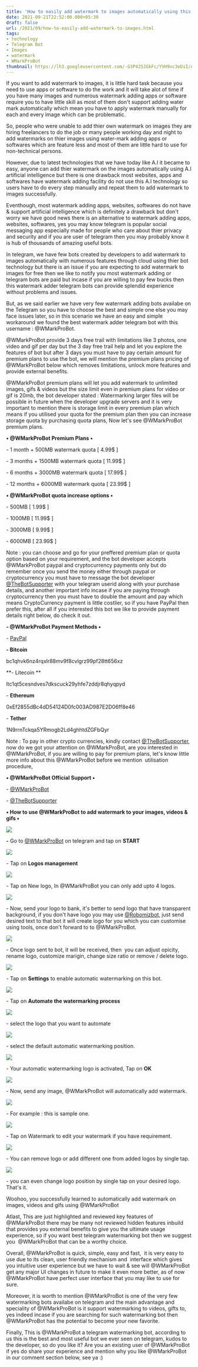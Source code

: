 ```yaml
---
title: 'How to easily add watermark to images automatically using this telegram bot!'
date: 2021-09-21T22:52:00.000+05:30
draft: false
url: /2021/09/how-to-easily-add-watermark-to-images.html
tags: 
- technology
- Telegram Bot
- Images
- watermark
- WMarkProBot
thumbnail: https://lh3.googleusercontent.com/-G3P42SJGkFc/YVH9vc3eDiI/AAAAAAAAGug/4M0xxiyPgjIhi_BanQRspwPxK1g0k0rMACLcBGAsYHQ/s1600/1632763319810913-0.png
---
```


  

  

If you want to add watermark to images, it is little hard task because you need to use apps or software to do the work and it will take alot of time if you have many images and numerous watermark adding apps or software require you to have little skill as most of them don't support adding water mark automatically which mean you have to apply watermark manually for each and every image which can be problematic.

  

So, people who were unable to add thier own watermark on images they are hiring freelancers to do the job or many people working day and night to add watermarks on thier images using water-mark adding apps or softwares which are feature less and most of them are little hard to use for non-technical persons.

  

However, due to latest technologies that we have today like A.I it became to easy, anyone can add thier watermark on the images automatically using A.I artificial intelligence but there is one drawback most websites, apps and softwares have watermark adding facility do not use this A.I technology so users have to do every step manually and repeat them to add watermark to images successfully.

  

Eventhough, most watermark adding apps, websites, softwares do not have & support artificial intelligence which is definitely a drawback but don't worry we have good news there is an alternative to watermark adding apps, websites, softwares, yes you may know telegram is popular social messaging app especially made for people who care about thier privacy and security and if you are user of telegram then you may probably know it is hub of thousands of amazing useful bots.

  

In telegram, we have few bots created by developers to add watermark to images automatically with numerous features through cloud using thier bot technology but there is an issue if you are expecting to add watermark to images for free then we like to notify you most watermark adding or telegram bots are paid but incase if you are willing to pay few bucks then this watermark adder telegram bots can provide splendid experience without problems and issues.

  

But, as we said earlier we have very few watermark adding bots availabe on the Telegram so you have to choose the best and simple one else you may face issues later, so in this scenario we have an easy and simple workaround we found the best watermark adder telegram bot with this username : @WMarkProBot.

  

@WMarkProBot provide 3 days free trail with limitations like 3 photos, one video and gif per day but the 3 day free trail help and let you explore the features of bot but after 3 days you must have to pay certain amount for premium plans to use the bot, we will mention the premium plans pricing of @WMarkProBot below which removes limitations, unlock more features and provide external benefits.

  

@WMarkProBot premium plans will let you add watermark to unlimited images, gifs & videos but the size limit even in premium plans for video or gif is 20mb, the bot developer stated : Watermarking larger files will be possible in future when the developer upgrade servers and it is very important to mention there is storage limit in every premium plan which means if you utilised your quota for the premium plan then you can increase storage quota by purchasing quota plans, Now let's see @WMarkProBot premium plans.

  

**• @WMarkProBot Premium Plans •**

\- 1 month + 500MB watermark quota \[ 4.99$ \]

\- 3 months + 1500MB watermark quota \[ 11.99$ \]

\- 6 months + 3000MB watermark quota \[ 17.99$ \]

\- 12 months + 6000MB watermark quota \[ 23.99$ \]

**• @WMarkProBot quota increase options •**

\- 500MB \[ 1.99$ \]

\- 1000MB \[ 11.99$ \]

\- 3000MB \[ 9.99$ \]

\- 6000MB \[ 23.99$ \]

  

Note : you can choose and go for your preffered premium plan or quota option based on your requirement, and the bot developer accepts @WMarkProBot paypal and cryptocurrency payments only but do remember once you send the money either through paypal or cryptocurrency you must have to message the bot developer [@TheBotSupporter](https://t.me@TheBotSupporter) with your telegram userid along with your purchase details, and another important info incase if you are paying through cryptocurrency then you must have to double the amount and pay which means CryptoCurrency payment is little costlier, so if you have PayPal then prefer this, after all if you interested this bot we like to provide payment details right below, do check it out.

  

**\- @WMarkProBot Payment Methods •**

  

\- [PayPal](https://paypal.me/robomizbot) 

  

**\- Bitcoin** 

bc1qhvk6nz4rqxlr88mv9f8cvlgrz99pf28tt656xz  

  

**\- Litecoin **

  

ltc1qt5cesndves7dkscuck29yhfe7zddjr8qhyqpyd

  

\- **Ethereum** 

  

0xEf2855dBc4dD54124D0fc003AD987E2D06ff8e46

  

\- **Tether**

  

1N9rrnTckqa5YRmogb2Ld4ghhtdZGFbQyr

  

Note : To pay in other crypto currencies, kindly contact [@TheBotSupporter](http://@TheBotSupporter), now do we got your attention on @WMarkProBot, are you interested in @WMarkProBot, if you are willing to pay for premium plans, let's know little more info about this @WMarkProBot before we mention  utilisation procedure, 

  

**• @WMarkProBot Official Support •**

\- [@WMarkProBot](https://t.me/WMarkProBot)

\- [@TheBotSupporter](https://t.me/TheBotSupporter)

  

**• How to use @WMarkProBot to add watermark to your images, videos & gifs •**

  

 **![](https://lh3.googleusercontent.com/-MCYr8wUiQGg/YVH9t1EnoyI/AAAAAAAAGuc/5QTB_ljlIAA-KVLcwzorGrhgtoJdX87ewCLcBGAsYHQ/s1600/1632763300925795-1.png)** 

**\-** Go to [@WMarkProBot](https://t.me/WMarkProBot) on telegram and tap on **START**

  

 ![](https://lh3.googleusercontent.com/-Zyy-OyOfuj4/YVH9pGuSkxI/AAAAAAAAGuU/LsVp2wLXjkoiBQnF0jHnAvzal4ieaNA0wCLcBGAsYHQ/s1600/1632763277535072-2.png) 

  

\- Tap on **Logos management**

 **![](https://lh3.googleusercontent.com/-DoIpD2NRvYw/YVH9jdUg_zI/AAAAAAAAGuI/5vTQXUvyRkwJTz7TujlZq4JSaf0JBWVBACLcBGAsYHQ/s1600/1632763256945452-3.png)** 

\- Tap on New logo, In @WMarkProBot you can only add upto 4 logos.

  

 ![](https://lh3.googleusercontent.com/-P3991CmRlvg/YVH9eMqeLDI/AAAAAAAAGuE/5Ub4XrcaI7w6CNlL7BU-ECBpd8uYXH_GQCLcBGAsYHQ/s1600/1632763233999065-4.png) 

  

\- Now, send your logo to bank, it's better to send logo that have transparent background, if you don't have logo you may use [@Robomizbot](https://t.me/Robomizbot), just send desired text to that bot it will create logo for you which you can customise using tools, once don't forward to to @WMarkProBot.

  

 ![](https://lh3.googleusercontent.com/-01qCTMuGFYk/YVH9Yem3_-I/AAAAAAAAGuA/qcMhu_RYaQ0DHrxuoFK9lJ1SpuVbHMdigCLcBGAsYHQ/s1600/1632763217281398-5.png) 

  

\- Once logo sent to bot, it will be received, then  you can adjust opicity, rename logo, customize marigin, change size ratio or remove / delete logo.

  

 ![](https://lh3.googleusercontent.com/-zl12FnHQJ54/YVH9UJ1BakI/AAAAAAAAGt4/At28buLhZa4_6XNl4Nmib1I2QgE-eIgoACLcBGAsYHQ/s1600/1632763197103228-6.png) 

  

\- Tap on **Settings** to enable automatic watermarking on this bot.

  

 ![](https://lh3.googleusercontent.com/-i0s7jLzoHjg/YVH9PGJ0dCI/AAAAAAAAGt0/cjVK0hdP-HM5YwiYekVqpv6b-42w-OxIgCLcBGAsYHQ/s1600/1632763165279927-7.png) 

  

\- Tap on **Automate the watermarking process**  

 **![](https://lh3.googleusercontent.com/-fbpwoQRTcxI/YVH9HJnb8KI/AAAAAAAAGts/U1i70YTLpvcWyRPpnB9c1H7Jop8sNUV-gCLcBGAsYHQ/s1600/1632763134488854-8.png)** 

\- select the logo that you want to automate

  

 ![](https://lh3.googleusercontent.com/-0yKMl1rb9bE/YVH8_H5yRlI/AAAAAAAAGtc/WKrBWmPJT74Eoh9v9a-9UdDNgOA-4sYywCLcBGAsYHQ/s1600/1632763112370542-9.png) 

  

\- select the default automatic watermarking position.

  

 ![](https://lh3.googleusercontent.com/-mMqwkOxBoAY/YVH851fkVwI/AAAAAAAAGtY/ndqrWDwNFRA35NNXYDSWrjQZ5NXU2f_OwCLcBGAsYHQ/s1600/1632763097552988-10.png) 

  

\- Your automatic watermarking logo is activated, Tap on **OK**

 **![](https://lh3.googleusercontent.com/-lsqPFc7hzDo/YVH814MongI/AAAAAAAAGtU/AZKwHes1YloEU5URslEwD54gNx7MYih0ACLcBGAsYHQ/s1600/1632763084291904-11.png)** 

\- Now, send any image, @WMarkProBot will automatically add watermark.

  

 ![](https://lh3.googleusercontent.com/-Zc-H5pqgevI/YVH8yyNZjeI/AAAAAAAAGtM/EM-XzH4CvMc23r13zEZrP70KJbh2Ge-pgCLcBGAsYHQ/s1600/1632763078566976-12.png) 

  

\- For example : this is sample one.

  

 ![](https://lh3.googleusercontent.com/-ClAjk0ShA7Y/YVH8xfqSHEI/AAAAAAAAGtI/swl_UXo-86URuoq11xKcGj1IzDxGb5nkACLcBGAsYHQ/s1600/1632763034563896-13.png) 

  

  

\- Tap on Watermark to edit your watermark if you have requirement.

  

 ![](https://lh3.googleusercontent.com/-Z6TljBxxjco/YVH8mXRTkUI/AAAAAAAAGtA/5FnJuR6ADSgUHJg6SuuSHjLvZXYN92-mQCLcBGAsYHQ/s1600/1632763015858862-14.png) 

  

\- You can remove logo or add different one from added logos by single tap.

  

 ![](https://lh3.googleusercontent.com/-qnwOcZYBVSY/YVH8hjzmlhI/AAAAAAAAGs8/0Uap-UnsZEoitYI2_VJnxo-PlIbmbKy4QCLcBGAsYHQ/s1600/1632762938677106-15.png) 

  

\- you can even change logo position by single tap on your desired logo. That's it.

  

Woohoo, you successfully learned to automatically add watermark on images, videos and gifs using @WMarkProBot

  

Atlast, This are just highlighted and reviewed key features of @WMarkProBot there may be many not reviewed hidden features inbuild that provides you external benefits to give you the ultimate usage experience, so if you want best telegram watermarking bot then we suggest you  @WMarkProBot that can be a worthy choice.

  

Overall, @WMarkProBot is quick, simple, easy and fast,  it is very easy to use due to its clean, user friendly mechanism and  interface which gives you intuitive user experience but we have to wait & see will @WMarkProBot get any major UI changes in future to make it even more better, as of now @WMarkProBot have perfect user interface that you may like to use for sure.

  

Moreover, it is worth to mention @WMarkProBot is one of the very few watermarking bots availabe on telegram and the main advantage and speciality of @WMarkProBot is it support watermarking to videos, gifts to, yes indeed incase if you are searching for such watermarking bot then @WMarkProBot has the potential to become your new favorite.

  

Finally, This is @WMarkProBot a telegram watermarking bot, according to us this is the best and most useful bot we ever seen on telegram, kudos to the developer, so do you like it? Are you an existing user of @WMarkProBot if yes do share your experience and mention why you like @WMarkProBot in our comment section below, see ya :)